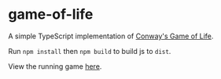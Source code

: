 # game-of-life

A simple TypeScript implementation of <a href="https://conwaylife.com/">Conway's Game of Life</a>.

Run `npm install` then `npm build` to build js to `dist`. 

View the running game <a href="https://emmalrussell.github.io/game-of-life/">here</a>.